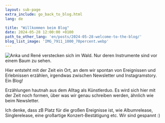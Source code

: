 ```yaml
---
layout: sub-page
extra_include: go_back_to_blog.html
lang: de

title: "Willkommen beim Blog"
date: 2024-05-28 12:00:00 +0100
path_to_other_lang: 'en/posts/2024-05-28-welcome-to-the-blog/'
blog_list_image: 'IMG_7911_1000_70percent.webp'
---
```

![Anka und René verstecken sich im Wald. Nur deren Instrumente sind vor einem Baum zu sehen.](../../../assets/img/posts/IMG_7911_1000_70percent.webp "Featured Blog Post Foto")

Hier entsteht mit der Zeit ein Ort, an dem wir spontan von Ereignissen und Erlebnissen erzählen<!--more-->, irgendwas zwischen Newsletter und Instagramstory. Ein Blog! 

Erzählungen hautnah aus dem Alltag als Künstlerduo. Es wird sich hier mit der Zeit noch formen, über was wir genau schreiben werden, ähnlich wie beim Newsletter. 

Ich denke, dass zB Platz für die großen Ereignisse ist, wie Albumrelease, Singlerelease, eine großartige Konzert-Bestätigung etc. Wir sind gespannt :)
